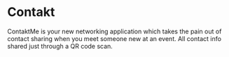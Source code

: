 # Contakt

ContaktMe is your new networking application which takes the pain out of contact sharing when you meet someone new at an event. All contact info shared just through a QR code scan.
